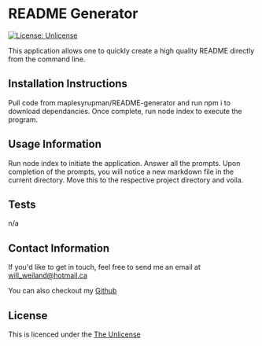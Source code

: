 # README Generator
  [![License: Unlicense](https://img.shields.io/badge/license-Unlicense-blue.svg)](http://unlicense.org/)

  This application allows one to quickly create a high quality README directly from the command line.
  
## Installation Instructions
Pull code from maplesyrupman/README-generator and run npm i to download dependancies. Once complete, run node index to execute the program.
  
  
## Usage Information
Run node index to initiate the application. Answer all the prompts. Upon completion of the prompts, you will notice a new markdown file in the current directory. Move this to the respective project directory and voila.
  
  
  
## Tests
n/a
  
  
## Contact Information
If you'd like to get in touch, feel free to send me an email at will_weiland@hotmail.ca

You can also checkout my [Github](https://github.com/maplesyrupman)
  
## License

This is licenced under the [The Unlicense](https://unlicense.org/)
  
